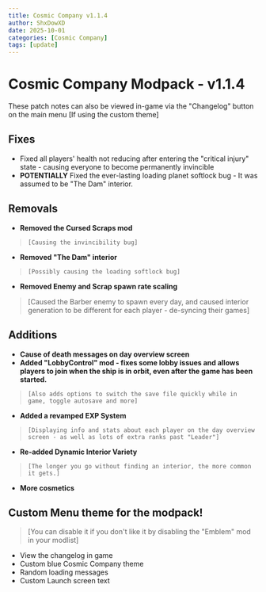 ```yaml
---
title: Cosmic Company v1.1.4
author: ShxDowXD
date: 2025-10-01
categories: [Cosmic Company]
tags: [update]
---
```

# Cosmic Company Modpack - v1.1.4
These patch notes can also be viewed in-game via the "Changelog" button on the main menu [If using the custom theme]
 
## Fixes 
- Fixed all players' health not reducing after entering the "critical injury" state - causing everyone to become permanently invincible
- **POTENTIALLY** Fixed the ever-lasting loading planet softlock bug - It was assumed to be "The Dam" interior.
## Removals 
- **Removed the Cursed Scraps mod**
>     [Causing the invincibility bug]
- **Removed "The Dam" interior**
>     [Possibly causing the loading softlock bug]
- **Removed Enemy and Scrap spawn rate scaling**
>    [Caused the Barber enemy to spawn every day, and caused interior generation to be different for each player - de-syncing their games]

## Additions 
- **Cause of death messages on day overview screen**
- **Added "LobbyControl" mod - fixes some lobby issues and allows players to join when the ship is in orbit, even after the game has been started.**
>     [Also adds options to switch the save file quickly while in game, toggle autosave and more]
- **Added a revamped EXP System**
>     [Displaying info and stats about each player on the day overview screen - as well as lots of extra ranks past "Leader"]
- **Re-added Dynamic Interior Variety**
>     [The longer you go without finding an interior, the more common it gets.]
- **More cosmetics**
 
##  **Custom Menu theme for the modpack!**
>    [You can disable it if you don't like it by disabling the "Emblem" mod in your modlist]
- View the changelog in game
- Custom blue Cosmic Company theme
- Random loading messages
- Custom Launch screen text
